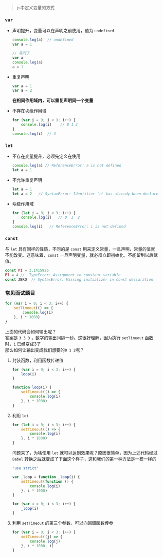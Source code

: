 > js中定义变量的方式

### `var`
- 声明提升，变量可以在声明之前使用，值为 `undefined`
    ```js
    console.log(a)  // undefined
    var a = 1

    // 等同于
    var a
    console.log(a) 
    a = 1
    ```
- 重复声明
    ```js
    var a = 1
    var a = 2
    ```
    **在相同作用域内，可以重复声明同一个变量**

- 不存在块级作用域
    ```js
    for (var i = 0; i < 3; i++) {
        console.log(i)    // 0 1 2
    }
    console.log(i)  // 3
    ```


### `let` 
- 不存在变量提升，必须先定义在使用
    ```js
    console.log(a) // ReferenceError: a is not defined
    let a = 1
    ```
- 不允许重复声明 
    ```js
    let a = 1
    let a = 2   // SyntaxError: Identifier 'a' has already been declared
    ```
- 块级作用域
    ```js
    for (let i = 0; i < 3; i++) {
        console.log(i)   // 0  1  2
    }
    console.log(i)   // ReferenceError: i is not defined
    ```


### `const`
与 `let` 具有同样的性质，不同的是 `const` 用来定义常量，一旦声明，常量的值就不能改变。这意味着，`const` 一旦声明变量，就必须立即初始化，不能留到以后赋值。
```js
const PI = 3.1415926
PI = 4 //  TypeError: Assignment to constant variable
const ZERO  // SyntaxError: Missing initializer in const declaration
```


### 常见面试题目
```js
for (var i = 0; i < 3; i++) {
    setTimeout(() => {
        console.log(i)
    }, i * 1000)
}
```
上面的代码会如何输出呢？<br>
答案是 `3 3 3` ，数字的输出间隔一秒。这很好理解，因为执行 `setTimeout` 函数时，`i` 已经变成3了<br>
那么如何让输出变成我们想要的`0 1 2`呢？
1. 封装函数，利用函数传递值
    ```js
    for (var i = 0; i < 3; i++) {
        loop(i)
    }

    function loop(i) {
        setTimeout(() => {
            console.log(i)
        }, i * 1000)
    }
    ```
2. 利用 `let`
    ```js
    for (let i = 0; i < 3; i++) {
        setTimeout(() => {
            console.log(i)
        }, i * 1000)
    }
    ```
    问题来了，为啥使用 `let` 就可以达到效果呢？原因很简单，因为上述代码经过 `Babel` 转换之后就变成了下面这个样子，这和我们的第一种方法是一模一样的
    ```js
    "use strict"

    var _loop = function _loop(i) {
        setTimeout(function () {
            console.log(i)
        }, i * 1000)
    }

    for (var i = 0; i < 3; i++) {
        _loop(i)
    }
    ```
3. 利用 `setTimeout` 的第三个参数，可以向回调函数传参
    ```js
    for (var i = 0; i < 3; i++) {
        setTimeout((j) => {
            console.log(j)
        }, i * 1000, i)
    }
    ```






